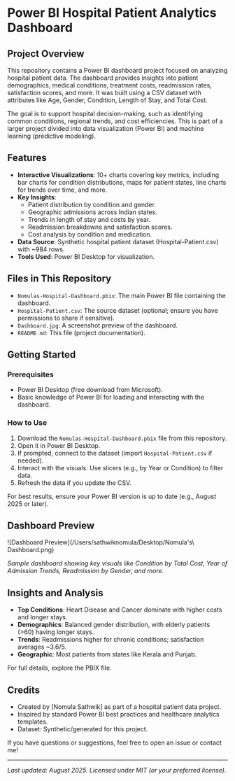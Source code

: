 # Power BI Hospital Patient Analytics Dashboard

## Project Overview

This repository contains a Power BI dashboard project focused on analyzing hospital patient data. The dashboard provides insights into patient demographics, medical conditions, treatment costs, readmission rates, satisfaction scores, and more. It was built using a CSV dataset with attributes like Age, Gender, Condition, Length of Stay, and Total Cost.

The goal is to support hospital decision-making, such as identifying common conditions, regional trends, and cost efficiencies. This is part of a larger project divided into data visualization (Power BI) and machine learning (predictive modeling).

## Features

- **Interactive Visualizations**: 10+ charts covering key metrics, including bar charts for condition distributions, maps for patient states, line charts for trends over time, and more.
- **Key Insights**:
  - Patient distribution by condition and gender.
  - Geographic admissions across Indian states.
  - Trends in length of stay and costs by year.
  - Readmission breakdowns and satisfaction scores.
  - Cost analysis by condition and medication.
- **Data Source**: Synthetic hospital patient dataset (Hospital-Patient.csv) with ~984 rows.
- **Tools Used**: Power BI Desktop for visualization.

## Files in This Repository

- `Nomulas-Hospital-Dashboard.pbix`: The main Power BI file containing the dashboard.
- `Hospital-Patient.csv`: The source dataset (optional; ensure you have permissions to share if sensitive).
- `Dashboard.jpg`: A screenshot preview of the dashboard.
- `README.md`: This file (project documentation).

## Getting Started

### Prerequisites
- Power BI Desktop (free download from Microsoft).
- Basic knowledge of Power BI for loading and interacting with the dashboard.

### How to Use
1. Download the `Nomulas-Hospital-Dashboard.pbix` file from this repository.
2. Open it in Power BI Desktop.
3. If prompted, connect to the dataset (import `Hospital-Patient.csv` if needed).
4. Interact with the visuals: Use slicers (e.g., by Year or Condition) to filter data.
5. Refresh the data if you update the CSV.

For best results, ensure your Power BI version is up to date (e.g., August 2025 or later).

## Dashboard Preview

![Dashboard Preview](/Users/sathwiknomula/Desktop/Nomula\'s\ Dashboard.png)

*Sample dashboard showing key visuals like Condition by Total Cost, Year of Admission Trends, Readmission by Gender, and more.*

## Insights and Analysis
- **Top Conditions**: Heart Disease and Cancer dominate with higher costs and longer stays.
- **Demographics**: Balanced gender distribution, with elderly patients (>60) having longer stays.
- **Trends**: Readmissions higher for chronic conditions; satisfaction averages ~3.6/5.
- **Geographic**: Most patients from states like Kerala and Punjab.

For full details, explore the PBIX file.

## Credits
- Created by [Nomula Sathwik] as part of a hospital patient data project.
- Inspired by standard Power BI best practices and healthcare analytics templates.
- Dataset: Synthetic/generated for this project.

If you have questions or suggestions, feel free to open an issue or contact me!

---

*Last updated: August 2025. Licensed under MIT (or your preferred license).*
